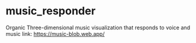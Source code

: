 # music_responder
Organic Three-dimensional music visualization that responds to voice and music
link: https://music-blob.web.app/  
